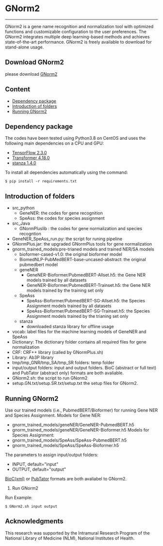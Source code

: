 # GNorm2
***
GNorm2 is a gene name recognition and normalization tool with optimized functions and customizable configuration to the user preferences. The GNorm2 integrates multiple deep learning-based methods and achieves state-of-the-art performance. GNorm2 is freely available to download for stand-alone usage.


## Download GNorm2

please download [GNorm2](https://www.ncbi.nlm.nih.gov/CBBresearch/Lu/Demo/tmTools/download/GNorm2/GNorm2.tar.gz)

## Content
- [Dependency package](#package)
- [Introduction of folders](#intro)
- [Running GNorm2](#pipeline)

## Dependency package
<a name="package"></a>
The codes have been tested using Python3.8 on CentOS and uses the following main dependencies on a CPU and GPU:
- [TensorFlow 2.3.0](https://www.tensorflow.org/)
- [Transformer 4.18.0](https://huggingface.co/docs/transformers/installation)
- [stanza 1.4.0](stanfordnlp.github.io/stanza/)

To install all dependencies automatically using the command:

    $ pip install -r requirements.txt


## Introduction of folders
<a name="intro"></a>

- src_python
	- GeneNER: the codes for gene recognition
	- SpeAss: the codes for species assignment
- src_Java
	- GNormPluslib : the codes for gene normalization and species recogntion
- GeneNER_SpeAss_run.py: the script for runing pipeline
- GNormPlus.jar: the upgraded GNormPlus tools for gene normalization
- gnorm_trained_models:pre-trianed models and trained NER/SA models
	- bioformer-cased-v1.0: the original bioformer model
	- BiomedNLP-PubMedBERT-base-uncased-abstract: the original pubmedbert model
	- geneNER
		- GeneNER-Bioformer/PubmedBERT-Allset.h5: the Gene NER models trained by all datasets
		- GeneNER-Bioformer/PubmedBERT-Trainset.h5: the Gene NER models trained by the training set only
	- SpeAss
		- SpeAss-Bioformer/PubmedBERT-SG-Allset.h5: the Species Assignment models trained by all datasets
		- SpeAss-Bioformer/PubmedBERT-SG-Trainset.h5: the Species Assignment models trained by the trianing set only
	- stanza
		- downloaded stanza library for offline usage
- vocab: label files for the machine learning models of GeneNER and SpeAss
- Dictionary: The dictionary folder contains all required files for gene normalization
- CRF: CRF++ library (called by GNormPlus.sh)
- Library: Ab3P library
- tmp/tmp_GNR/tmp_SA/tmp_SR folders: temp folder
- input/output folders: input and output folders. BioC (abstract or full text) and PubTator (abstract only) formats are both avaliable.
- GNorm2.sh: the script to run GNorm2
- setup.GN.txt/setup.SR.txt/setup.txt the setup files for GNorm2.

## Running GNorm2
<a name="pipeline"></a>
Use our trained models (i.e., PubmedBERT/Bioformer) for running Gene NER and Species Assignment.
Models for Gene NER:
- gnorm_trained_models/geneNER/GeneNER-PubmedBERT.h5
- gnorm_trained_models/geneNER/GeneNER-Bioformer.h5
Models for Species Assignment:
- gnorm_trained_models/SpeAss/SpeAss-PubmedBERT.h5
- gnorm_trained_models/SpeAss/SpeAss-Bioformer.h5

The parameters to assign input/output folders:

- INPUT, default="input"
- OUTPUT, default="output"

[BioC(xml)](bioc.sourceforge.net) or [PubTator](https://www.ncbi.nlm.nih.gov/CBBresearch/Lu/Demo/tmTools/Format.html) formats are both avaliabel to GNorm2.

1. Run GNorm2

Run Example:

    $ GNorm2.sh input output

## Acknowledgments
This research was supported by the Intramural Research Program of the National Library of Medicine (NLM), National Institutes of Health.
